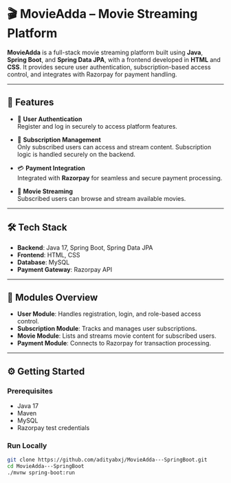 # 🎬 MovieAdda – Movie Streaming Platform

**MovieAdda** is a full-stack movie streaming platform built using **Java**, **Spring Boot**, and **Spring Data JPA**, with a frontend developed in **HTML** and **CSS**. It provides secure user authentication, subscription-based access control, and integrates with Razorpay for payment handling.

---

## 🚀 Features

- 🔐 **User Authentication**  
  Register and log in securely to access platform features.

- 🧾 **Subscription Management**  
  Only subscribed users can access and stream content. Subscription logic is handled securely on the backend.

- 💳 **Payment Integration**  
  Integrated with **Razorpay** for seamless and secure payment processing.

- 🎥 **Movie Streaming**  
  Subscribed users can browse and stream available movies.

---

## 🛠️ Tech Stack

- **Backend**: Java 17, Spring Boot, Spring Data JPA  
- **Frontend**: HTML, CSS  
- **Database**: MySQL  
- **Payment Gateway**: Razorpay API  

---

## 📂 Modules Overview

- **User Module**: Handles registration, login, and role-based access control.
- **Subscription Module**: Tracks and manages user subscriptions.
- **Movie Module**: Lists and streams movie content for subscribed users.
- **Payment Module**: Connects to Razorpay for transaction processing.

---

## ⚙️ Getting Started

### Prerequisites

- Java 17
- Maven
- MySQL
- Razorpay test credentials

### Run Locally

```bash
git clone https://github.com/adityabxj/MovieAdda---SpringBoot.git
cd MovieAdda---SpringBoot
./mvnw spring-boot:run
